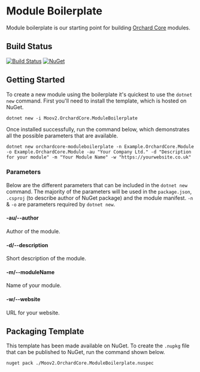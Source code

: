# Module Boilerplate

Module boilerplate is our starting point for building [Orchard Core](https://orchardcore.readthedocs.io/en/latest/) modules.

## Build Status

[![Build Status](https://secure.travis-ci.org/moov2/Moov2.OrchardCore.ModuleBoilerplate.png?branch=master)](http://travis-ci.org/moov2/Moov2.OrchardCore.ModuleBoilerplate) [![NuGet](https://img.shields.io/nuget/v/Moov2.OrchardCore.ModuleBoilerplate.svg)](https://www.nuget.org/packages/Moov2.OrchardCore.ModuleBoilerplate)

## Getting Started

To create a new module using the boilerplate it's quickest to use the `dotnet new` command. First you'll need to install the template, which is hosted on NuGet.

    dotnet new -i Moov2.OrchardCore.ModuleBoilerplate

Once installed successfully, run the command below, which demonstrates all the possible parameters that are available.

    dotnet new orchardcore-moduleboilerplate -n Example.OrchardCore.Module -o Example.OrchardCore.Module -au "Your Company Ltd." -d "Description for your module" -m "Your Module Name" -w "https://yourwebsite.co.uk"

### Parameters

Below are the different parameters that can be included in the `dotnet new` command. The majority of the parameters will be used in the `package.json`, `.csproj` (to describe author of NuGet package) and the module manifest. `-n` & `-o` are parameters required by `dotnet new`.

#### -au/--author

Author of the module.

#### -d/--description

Short description of the module.

#### -m/--moduleName

Name of your module.

#### -w/--website

URL for your website.

## Packaging Template

This template has been made available on NuGet. To create the `.nupkg` file that can be published to NuGet, run the command shown below.

    nuget pack ./Moov2.OrchardCore.ModuleBoilerplate.nuspec
